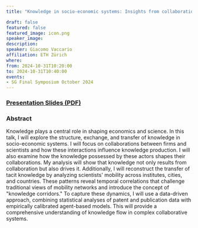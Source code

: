 ```yaml
---
title: "Knowledge in socio-economic systems: Insights from collaboration, mobility, and data-driven models"

draft: false
featured: false
featured_image: icon.png
speaker_image:
description:
speaker: Giacomo Vaccario
affiliation: ETH Zürich
where:
from: 2024-10-31T10:20:00
to: 2024-10-31T10:40:00
events:
- SG Final Symposium October 2024 
---
```



### [Presentation Slides (PDF)](Presentation-Vaccario.pdf)



### Abstract

Knowledge plays a central role in shaping economics and science. In this talk, I will explore the structure, exchange, and transfer of knowledge in socio-economic systems. I will focus on collaborations between firms and scientists and how these interactions influence knowledge production. I will also examine how the knowledge possessed by these actors shapes their collaborations. My analysis will show that knowledge not only results from collaboration but also drives it. Additionally, I will reconstruct the transfer of tacit knowledge by analyzing scientists' mobility across institutes, cities, and countries. These patterns reveal temporal correlations that challenge traditional views of mobility networks and introduce the concept of "knowledge corridors." To capture these dynamics, I will use a data-driven approach, combining statistical analyses of patent and publication data with empirically calibrated agent-based models. This will provide a comprehensive understanding of knowledge flow in complex collaborative systems.
